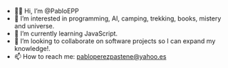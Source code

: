 - 👋🏻 Hi, I’m @PabloEPP
- 👀 I’m interested in programming, AI, camping, trekking, books, mistery and universe.
- 🌱 I’m currently learning JavaScript. 
- 🦾 I’m looking to collaborate on software projects so I can expand my knowledge!.
- 📫 How to reach me: pabloperezpastene@yahoo.es

<!---
PabloEPP/PabloEPP is a ✨ special ✨ repository because its `README.md` (this file) appears on your GitHub profile.
You can click the Preview link to take a look at your changes.
--->
